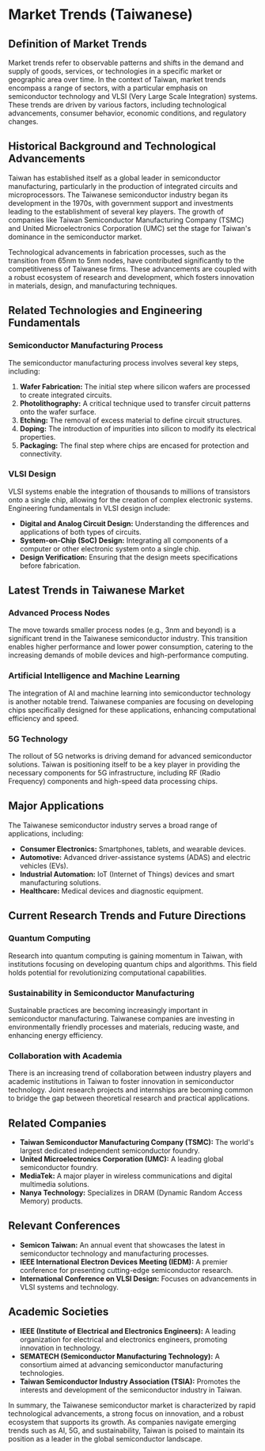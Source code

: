 # Market Trends (Taiwanese)

## Definition of Market Trends

Market trends refer to observable patterns and shifts in the demand and supply of goods, services, or technologies in a specific market or geographic area over time. In the context of Taiwan, market trends encompass a range of sectors, with a particular emphasis on semiconductor technology and VLSI (Very Large Scale Integration) systems. These trends are driven by various factors, including technological advancements, consumer behavior, economic conditions, and regulatory changes.

## Historical Background and Technological Advancements

Taiwan has established itself as a global leader in semiconductor manufacturing, particularly in the production of integrated circuits and microprocessors. The Taiwanese semiconductor industry began its development in the 1970s, with government support and investments leading to the establishment of several key players. The growth of companies like Taiwan Semiconductor Manufacturing Company (TSMC) and United Microelectronics Corporation (UMC) set the stage for Taiwan's dominance in the semiconductor market.

Technological advancements in fabrication processes, such as the transition from 65nm to 5nm nodes, have contributed significantly to the competitiveness of Taiwanese firms. These advancements are coupled with a robust ecosystem of research and development, which fosters innovation in materials, design, and manufacturing techniques.

## Related Technologies and Engineering Fundamentals

### Semiconductor Manufacturing Process

The semiconductor manufacturing process involves several key steps, including:

1. **Wafer Fabrication:** The initial step where silicon wafers are processed to create integrated circuits.
2. **Photolithography:** A critical technique used to transfer circuit patterns onto the wafer surface.
3. **Etching:** The removal of excess material to define circuit structures.
4. **Doping:** The introduction of impurities into silicon to modify its electrical properties.
5. **Packaging:** The final step where chips are encased for protection and connectivity.

### VLSI Design

VLSI systems enable the integration of thousands to millions of transistors onto a single chip, allowing for the creation of complex electronic systems. Engineering fundamentals in VLSI design include:

- **Digital and Analog Circuit Design:** Understanding the differences and applications of both types of circuits.
- **System-on-Chip (SoC) Design:** Integrating all components of a computer or other electronic system onto a single chip.
- **Design Verification:** Ensuring that the design meets specifications before fabrication.

## Latest Trends in Taiwanese Market

### Advanced Process Nodes

The move towards smaller process nodes (e.g., 3nm and beyond) is a significant trend in the Taiwanese semiconductor industry. This transition enables higher performance and lower power consumption, catering to the increasing demands of mobile devices and high-performance computing.

### Artificial Intelligence and Machine Learning

The integration of AI and machine learning into semiconductor technology is another notable trend. Taiwanese companies are focusing on developing chips specifically designed for these applications, enhancing computational efficiency and speed.

### 5G Technology

The rollout of 5G networks is driving demand for advanced semiconductor solutions. Taiwan is positioning itself to be a key player in providing the necessary components for 5G infrastructure, including RF (Radio Frequency) components and high-speed data processing chips.

## Major Applications

The Taiwanese semiconductor industry serves a broad range of applications, including:

- **Consumer Electronics:** Smartphones, tablets, and wearable devices.
- **Automotive:** Advanced driver-assistance systems (ADAS) and electric vehicles (EVs).
- **Industrial Automation:** IoT (Internet of Things) devices and smart manufacturing solutions.
- **Healthcare:** Medical devices and diagnostic equipment.

## Current Research Trends and Future Directions

### Quantum Computing

Research into quantum computing is gaining momentum in Taiwan, with institutions focusing on developing quantum chips and algorithms. This field holds potential for revolutionizing computational capabilities.

### Sustainability in Semiconductor Manufacturing

Sustainable practices are becoming increasingly important in semiconductor manufacturing. Taiwanese companies are investing in environmentally friendly processes and materials, reducing waste, and enhancing energy efficiency.

### Collaboration with Academia

There is an increasing trend of collaboration between industry players and academic institutions in Taiwan to foster innovation in semiconductor technology. Joint research projects and internships are becoming common to bridge the gap between theoretical research and practical applications.

## Related Companies

- **Taiwan Semiconductor Manufacturing Company (TSMC):** The world's largest dedicated independent semiconductor foundry.
- **United Microelectronics Corporation (UMC):** A leading global semiconductor foundry.
- **MediaTek:** A major player in wireless communications and digital multimedia solutions.
- **Nanya Technology:** Specializes in DRAM (Dynamic Random Access Memory) products.

## Relevant Conferences

- **Semicon Taiwan:** An annual event that showcases the latest in semiconductor technology and manufacturing processes.
- **IEEE International Electron Devices Meeting (IEDM):** A premier conference for presenting cutting-edge semiconductor research.
- **International Conference on VLSI Design:** Focuses on advancements in VLSI systems and technology.

## Academic Societies

- **IEEE (Institute of Electrical and Electronics Engineers):** A leading organization for electrical and electronics engineers, promoting innovation in technology.
- **SEMATECH (Semiconductor Manufacturing Technology):** A consortium aimed at advancing semiconductor manufacturing technologies.
- **Taiwan Semiconductor Industry Association (TSIA):** Promotes the interests and development of the semiconductor industry in Taiwan.

In summary, the Taiwanese semiconductor market is characterized by rapid technological advancements, a strong focus on innovation, and a robust ecosystem that supports its growth. As companies navigate emerging trends such as AI, 5G, and sustainability, Taiwan is poised to maintain its position as a leader in the global semiconductor landscape.
